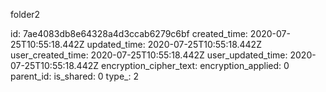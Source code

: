 folder2

id: 7ae4083db8e64328a4d3ccab6279c6bf
created_time: 2020-07-25T10:55:18.442Z
updated_time: 2020-07-25T10:55:18.442Z
user_created_time: 2020-07-25T10:55:18.442Z
user_updated_time: 2020-07-25T10:55:18.442Z
encryption_cipher_text: 
encryption_applied: 0
parent_id: 
is_shared: 0
type_: 2